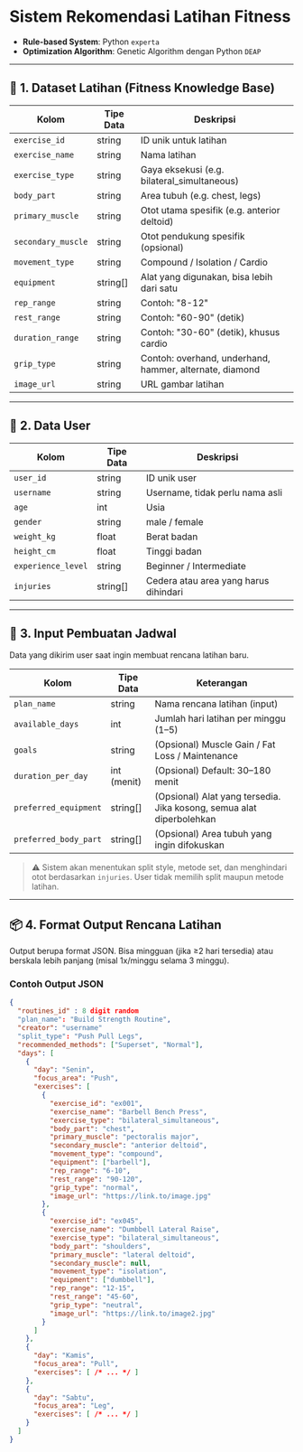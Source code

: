 # Sistem Rekomendasi Latihan Fitness

- **Rule-based System**: Python `experta`
- **Optimization Algorithm**: Genetic Algorithm dengan Python `DEAP`

---

## 📁 1. Dataset Latihan (Fitness Knowledge Base)

| Kolom               | Tipe Data   | Deskripsi |
|---------------------|-------------|-----------|
| `exercise_id`       | string      | ID unik untuk latihan |
| `exercise_name`     | string      | Nama latihan |
| `exercise_type`     | string      | Gaya eksekusi (e.g. bilateral_simultaneous) |
| `body_part`         | string      | Area tubuh (e.g. chest, legs) |
| `primary_muscle`    | string      | Otot utama spesifik (e.g. anterior deltoid) |
| `secondary_muscle`  | string      | Otot pendukung spesifik (opsional) |
| `movement_type`     | string      | Compound / Isolation / Cardio |
| `equipment`         | string[]    | Alat yang digunakan, bisa lebih dari satu |
| `rep_range`         | string      | Contoh: "8-12" |
| `rest_range`        | string      | Contoh: "60-90" (detik) |
| `duration_range`    | string      | Contoh: "30-60" (detik), khusus cardio |
| `grip_type`         | string      | Contoh: overhand, underhand, hammer, alternate, diamond |
| `image_url`         | string      | URL gambar latihan |

---

## 👤 2. Data User

| Kolom              | Tipe Data   | Deskripsi |
|--------------------|-------------|-----------|
| `user_id`          | string      | ID unik user |
| `username`         | string      | Username, tidak perlu nama asli |
| `age`              | int         | Usia |
| `gender`           | string      | male / female |
| `weight_kg`        | float       | Berat badan |
| `height_cm`        | float       | Tinggi badan |
| `experience_level` | string      | Beginner / Intermediate |
| `injuries`         | string[]    | Cedera atau area yang harus dihindari |

---

## 📝 3. Input Pembuatan Jadwal

Data yang dikirim user saat ingin membuat rencana latihan baru.

| Kolom                | Tipe Data   | Keterangan |
|----------------------|-------------|------------|
| `plan_name`          | string      | Nama rencana latihan (input) |
| `available_days`     | int         | Jumlah hari latihan per minggu (1–5) |
| `goals`              | string      | (Opsional) Muscle Gain / Fat Loss / Maintenance |
| `duration_per_day`   | int (menit) | (Opsional) Default: 30–180 menit |
| `preferred_equipment`| string[]    | (Opsional) Alat yang tersedia. Jika kosong, semua alat diperbolehkan |
| `preferred_body_part`| string[]    | (Opsional) Area tubuh yang ingin difokuskan |

> ⚠️ Sistem akan menentukan split style, metode set, dan menghindari otot berdasarkan `injuries`. User tidak memilih split maupun metode latihan.

---

## 📦 4. Format Output Rencana Latihan

Output berupa format JSON. Bisa mingguan (jika ≥2 hari tersedia) atau berskala lebih panjang (misal 1x/minggu selama 3 minggu).

### Contoh Output JSON

```json
{
  "routines_id" : 8 digit random
  "plan_name": "Build Strength Routine",
  "creator": "username"
  "split_type": "Push Pull Legs",
  "recommended_methods": ["Superset", "Normal"],
  "days": [
    {
      "day": "Senin",
      "focus_area": "Push",
      "exercises": [
        {
          "exercise_id": "ex001",
          "exercise_name": "Barbell Bench Press",
          "exercise_type": "bilateral_simultaneous",
          "body_part": "chest",
          "primary_muscle": "pectoralis major",
          "secondary_muscle": "anterior deltoid",
          "movement_type": "compound",
          "equipment": ["barbell"],
          "rep_range": "6-10",
          "rest_range": "90-120",
          "grip_type": "normal",
          "image_url": "https://link.to/image.jpg"
        },
        {
          "exercise_id": "ex045",
          "exercise_name": "Dumbbell Lateral Raise",
          "exercise_type": "bilateral_simultaneous",
          "body_part": "shoulders",
          "primary_muscle": "lateral deltoid",
          "secondary_muscle": null,
          "movement_type": "isolation",
          "equipment": ["dumbbell"],
          "rep_range": "12-15",
          "rest_range": "45-60",
          "grip_type": "neutral",
          "image_url": "https://link.to/image2.jpg"
        }
      ]
    },
    {
      "day": "Kamis",
      "focus_area": "Pull",
      "exercises": [ /* ... */ ]
    },
    {
      "day": "Sabtu",
      "focus_area": "Leg",
      "exercises": [ /* ... */ ]
    }
  ]
}
